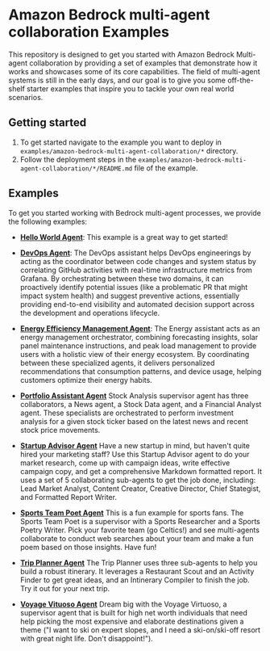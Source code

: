 # Amazon Bedrock multi-agent collaboration Examples

This repository is designed to get you started with Amazon Bedrock Multi-agent collaboration by providing a set of examples that demonstrate how it works and showcases some of its core capabilities. The field of multi-agent systems is still in the early days, and our goal is to give you some off-the-shelf starter examples that inspire you to tackle your own real world scenarios.

## Getting started

1. To get started navigate to the example you want to deploy in `examples/amazon-bedrock-multi-agent-collaboration/*` directory.
2. Follow the deployment steps in the `examples/amazon-bedrock-multi-agent-collaboration/*/README.md` file of the example.

## Examples

To get you started working with Bedrock multi-agent processes, we provide the following examples:

- **[Hello World Agent](/examples/amazon-bedrock-multi-agent-collaboration/00_hello_world_agent/)**: This example is a great way to get started! 

- **[DevOps Agent](/examples/amazon-bedrock-multi-agent-collaboration/devops_agent/)**: The DevOps assistant helps DevOps engineerings by acting as the coordinator between code changes and system status by correlating GitHub activities with real-time infrastructure metrics from Grafana. By orchestrating between these two domains, it can proactively identify potential issues (like a problematic PR that might impact system health) and suggest preventive actions, essentially providing end-to-end visibility and automated decision support across the development and operations lifecycle.

- **[Energy Efficiency Management Agent](/examples/amazon-bedrock-multi-agent-collaboration/energy_efficiency_management_agent/)**: The Energy assistant acts as an energy management orchestrator, combining forecasting insights, solar panel maintenance instructions, and peak load management to provide users with a holistic view of their energy ecosystem. By coordinating between these specialized agents, it delivers personalized recommendations that consumption patterns, and device usage, helping customers optimize their energy habits.

- **[Portfolio Assistant Agent](/examples/amazon-bedrock-multi-agent-collaboration/portfolio_assistant_agent/)** Stock Analysis supervisor agent has three collaborators, a News agent, a Stock Data agent, and a Financial Analyst agent. These specialists are orchestrated to perform investment analysis for a given stock ticker based on the latest news and recent stock price movements.

- **[Startup Advisor Agent](/examples/amazon-bedrock-multi-agent-collaboration/startup_advisor_agent/)** Have a new startup in mind, but haven't quite hired your marketing staff? Use this Startup Advisor agent to do your market research, come up with campaign ideas, write effective campaign copy, and get a comprehensive Markdown formatted report. It uses a set of 5 collaborating sub-agents to get the job done, including: Lead Market Analyst, Content Creator, Creative Director, Chief Stategist, and Formatted Report Writer.

- **[Sports Team Poet Agent](/examples/amazon-bedrock-multi-agent-collaboration/team_poems_agent/)** This is a fun example for sports fans. The Sports Team Poet is a supervisor with a Sports Researcher and a Sports Poetry Writer. Pick your favorite team (go Celtics!) and see multi-agents collaborate to conduct web searches about your team and make a fun poem based on those insights. Have fun!

- **[Trip Planner Agent](/examples/amazon-bedrock-multi-agent-collaboration/trip_planner_agent/)** The Trip Planner uses three sub-agents to help you build a robust itinerary. It leverages a Restaurant Scout and an Activity Finder to get great ideas, and an Intinerary Compiler to finish the job. Try it out for your next trip.

- **[Voyage Vituoso Agent](/examples/amazon-bedrock-multi-agent-collaboration/voyage_virtuoso_agent/)** Dream big with the Voyage Virtuoso, a supervisor agent that is built for high net worth individuals that need help picking the most expensive and elaborate destinations given a theme ("I want to ski on expert slopes, and I need a ski-on/ski-off resort with great night life. Don't disappoint!").